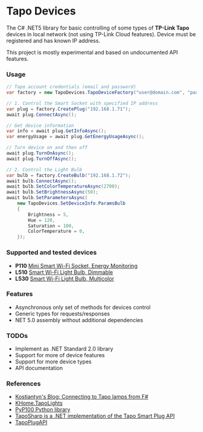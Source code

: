 # Tapo Devices

The C# .NET5 library for basic controlling of some types of **TP-Link Tapo** devices 
in local network (not using TP-Link Cloud features). Device must be registered and has known IP address.

This project is mostly experimental and based on undocumented API features.


### Usage

```c#
// Tapo account credentials (email and password)
var factory = new TapoDevices.TapoDeviceFactory("user@domain.com", "password");

// 1. Control the Smart Socket with specified IP address
var plug = factory.CreatePlug("192.168.1.71");
await plug.ConnectAsync();

// Get device information
var info = await plug.GetInfoAsync();
var energyUsage = await plug.GetEnergyUsageAsync();

// Turn device on and then off
await plug.TurnOnAsync();
await plug.TurnOffAsync();

// 2. Control the Light Bulb
var bulb = factory.CreateBulb("192.168.1.72");
await bulb.ConnectAsync();
await bulb.SetColorTemperatureAsync(2700);
await bulb.SetBrightnessAsync(50);
await bulb.SetParametersAsync(
    new TapoDevices.SetDeviceInfo.ParamsBulb
    {
        Brightness = 5,
        Hue = 120,
        Saturation = 100,
        ColorTemperature = 0,
    });
```

### Supported and tested devices
* **P110** [Mini Smart Wi-Fi Socket, Energy Monitoring](https://www.tp-link.com/en/home-networking/smart-plug/tapo-p110/)
* **L510** [Smart Wi-Fi Light Bulb, Dimmable](https://www.tp-link.com/en/home-networking/smart-bulb/tapo-l510e/)
* **L530** [Smart Wi-Fi Light Bulb, Multicolor](https://www.tp-link.com/en/home-networking/smart-bulb/tapo-l530e/)

### Features
* Asynchronous only set of methods for devices control
* Generic types for requests/responses
* NET 5.0 assembly without additional dependencies

### TODOs
* Implement as .NET Standard 2.0 library
* Support for more of device features
* Support for more device types
* API documentation

### References
* [Kostiantyn's Blog: Connecting to Tapo lamps from F#](https://sharovarskyi.com/blog/posts/fsharp-tapo-lamps/)
* [KHome.TapoLights](https://github.com/kostya9/KHome.TapoLights)
* [PyP100 Python library](https://github.com/fishbigger/TapoP100)
* [TapoSharp is a .NET implementation of the Tapo Smart Plug API](https://github.com/Cirx08/TapoSharp)
* [TapoPlugAPI](https://pypi.org/project/tapo-plug/)
